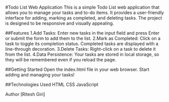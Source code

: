 #Todo List Web Application
This is a simple Todo List web application that allows you to manage your tasks and to-do items. It provides a user-friendly interface for adding, marking as completed, and deleting tasks. The project is designed to be responsive and visually appealing.

##Features
1.Add Tasks: Enter new tasks in the input field and press Enter or submit the form to add them to the list.
2.Mark as Completed: Click on a task to toggle its completion status. Completed tasks are displayed with a line-through decoration.
3.Delete Tasks: Right-click on a task to delete it from the list.
4.Data Persistence: Your tasks are stored in local storage, so they will be remembered even if you reload the page.

##Getting Started
Open the index.html file in your web browser.
Start adding and managing your tasks!

##Technologies Used
HTML
CSS
JavaScript

Author
[Ritesh Giri]
